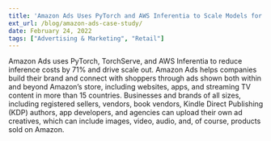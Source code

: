 ```yaml
---
title: 'Amazon Ads Uses PyTorch and AWS Inferentia to Scale Models for Ads Processing'
ext_url: /blog/amazon-ads-case-study/
date: February 24, 2022
tags: ["Advertising & Marketing", "Retail"]
---
```

Amazon Ads uses PyTorch, TorchServe, and AWS Inferentia to reduce inference costs by 71% and drive scale out. Amazon Ads helps companies build their brand and connect with shoppers through ads shown both within and beyond Amazon’s store, including websites, apps, and streaming TV content in more than 15 countries. Businesses and brands of all sizes, including registered sellers, vendors, book vendors, Kindle Direct Publishing (KDP) authors, app developers, and agencies can upload their own ad creatives, which can include images, video, audio, and, of course, products sold on Amazon.